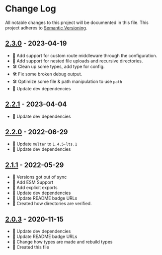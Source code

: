# Change Log

All notable changes to this project will be documented in this file. This project adheres to [Semantic Versioning](http://semver.org/).

## [2.3.0](https://github.com/uttori/uttori-plugin-upload-multer/compare/v2.2.1...v2.3.0) - 2023-04-19

- 🧰 Add support for custom route middleware through the configuration.
- 🧰 Add support for nested file uploads and recursive directories.
- 🛠 Clean up some types, add type for config.
- 🛠 Fix some broken debug output.
- 🛠 Optimize some file & path manipulation to use `path`
- 🎁 Update dev dependencies

## [2.2.1](https://github.com/uttori/uttori-plugin-upload-multer/compare/v2.2.0...v2.2.1) - 2023-04-04

- 🎁 Update dev dependencies

## [2.2.0](https://github.com/uttori/uttori-plugin-upload-multer/compare/v2.1.1...v2.2.0) - 2022-06-29

- 🎁 Update `multer` to `1.4.5-lts.1`
- 🎁 Update dev dependencies

## [2.1.1](https://github.com/uttori/uttori-plugin-upload-multer/compare/v2.0.3...v2.1.1) - 2022-05-29

- 🥴 Versions got out of sync
- 🧰 Add ESM Support
- 🧰 Add explicit exports
- 🎁 Update dev dependencies
- 🎁 Update README badge URLs
- 🧰 Created how directories are verified.

## [2.0.3](https://github.com/uttori/uttori-plugin-upload-multer/compare/v2.0.2...v2.0.3) - 2020-11-15

- 🎁 Update dev dependencies
- 🎁 Update README badge URLs
- 🧰 Change how types are made and rebuild types
- 🧰 Created this file
